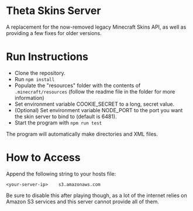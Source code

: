 # Theta Skins Server
A replacement for the now-removed legacy Minecraft Skins API, as well as providing a few fixes for older versions.

# Run Instructions
- Clone the repository.
- Run ``npm install``
- Populate the "resources" folder with the contents of `.minecraft/resources` (follow the readme file in the folder for more information)
- Set environment variable COOKIE_SECRET to a long, secret value.
- (Optional) Set environment variable NODE_PORT to the port you want the skin server to bind to (default is 6481).
- Start the program with ``npm run test``

The program will automatically make directories and XML files.

# How to Access

Append the following string to your hosts file:
```
<your-server-ip>    s3.amazonaws.com
```

Be sure to disable this after playing though, as a lot of the internet relies on Amazon S3 services and this server cannot provide all of them.